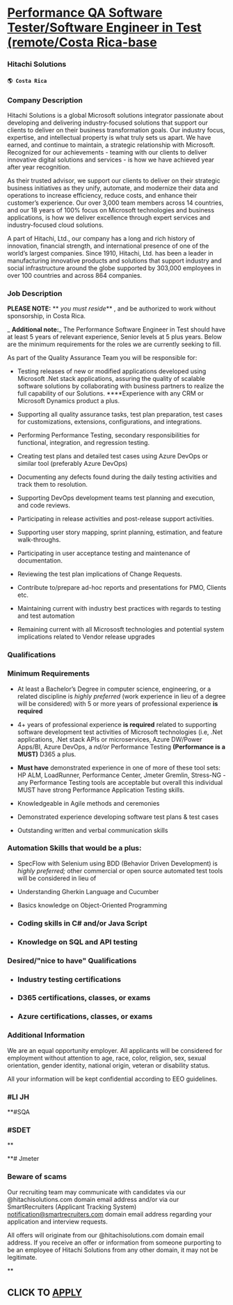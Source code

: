 # [Performance QA Software Tester/Software Engineer in Test (remote/Costa Rica-base](https://www.remotewlb.com/apply/performance-qa-software-tester-software-engineer-in-test-remote-costa-rica-base)  
### Hitachi Solutions  
#### `🌎 Costa Rica`  

### Company Description

Hitachi Solutions is a global Microsoft solutions integrator passionate about developing and delivering industry-focused solutions that support our clients to deliver on their business transformation goals. Our industry focus, expertise, and intellectual property is what truly sets us apart. We have earned, and continue to maintain, a strategic relationship with Microsoft. Recognized for our achievements - teaming with our clients to deliver innovative digital solutions and services - is how we have achieved year after year recognition.

As their trusted advisor, we support our clients to deliver on their strategic business initiatives as they unify, automate, and modernize their data and operations to increase efficiency, reduce costs, and enhance their customer’s experience. Our over 3,000 team members across 14 countries, and our 18 years of 100% focus on Microsoft technologies and business applications, is how we deliver excellence through expert services and industry-focused cloud solutions.

A part of Hitachi, Ltd., our company has a long and rich history of innovation, financial strength, and international presence of one of the world’s largest companies. Since 1910, Hitachi, Ltd. has been a leader in manufacturing innovative products and solutions that support industry and social infrastructure around the globe supported by 303,000 employees in over 100 countries and across 864 companies.

### Job Description

 **PLEASE NOTE:** ** _you must reside_** , and be authorized to work without sponsorship, in Costa Rica.

 _ **Additional note:**_ The Performance Software Engineer in Test should have at least 5 years of relevant experience, Senior levels at 5 plus years. Below are the minimum requirements for the roles we are currently seeking to fill.

As part of the Quality Assurance Team you will be responsible for:

  * Testing releases of new or modified applications developed using Microsoft .Net stack applications, assuring the quality of scalable software solutions by collaborating with business partners to realize the full capability of our Solutions. ****Experience with any CRM or Microsoft Dynamics product a plus. 

  * Supporting all quality assurance tasks, test plan preparation, test cases for customizations, extensions, configurations, and integrations. 

  * Performing Performance Testing, secondary responsibilities for functional, integration, and regression testing.

  * Creating test plans and detailed test cases using Azure DevOps or similar tool (preferably Azure DevOps)

  * Documenting any defects found during the daily testing activities and track them to resolution. 

  * Supporting DevOps development teams test planning and execution, and code reviews. 

  * Participating in release activities and post-release support activities. 

  * Supporting user story mapping, sprint planning, estimation, and feature walk-throughs. 

  * Participating in user acceptance testing and maintenance of documentation. 

  * Reviewing the test plan implications of Change Requests. 

  * Contribute to/prepare ad-hoc reports and presentations for PMO, Clients etc. 

  * Maintaining current with industry best practices with regards to testing and test automation 

  * Remaining current with all Micrososft technologies and potential system implications related to Vendor release upgrades 

### Qualifications

### Minimum Requirements

  * At least a Bachelor’s Degree in computer science, engineering, or a related discipline is _highly_ _preferred_ (work experience in lieu of a degree will be considered) with 5 or more years of professional experience **is** **required**

  * 4+ years of professional experience **is required** related to supporting software development test activities of Microsoft technologies (i.e, .Net applications, .Net stack APIs or microservices, Azure DW/Power Apps/BI, Azure DevOps, a _nd/or_ Performance Testing **(Performance is a MUST)** D365 a plus.

  *  **Must have** demonstrated experience in one of more of these tool sets: HP ALM, LoadRunner, Performance Center, Jmeter Gremlin, Stress-NG - any Performance Testing tools are acceptable but overall this individual MUST have strong Performance Application Testing skills. 

  * Knowledgeable in Agile methods and ceremonies

  * Demonstrated experience developing software test plans & test cases

  * Outstanding written and verbal communication skills

### Automation Skills that would be a plus:

  * SpecFlow with Selenium using BDD (Behavior Driven Development) is _highly preferred;_ other commercial or open source automated test tools will be considered in lieu of

  * Understanding Gherkin Language and Cucumber 

  * Basics knowledge on Object-Oriented Programming 

  * ### Coding skills in C# and/or Java Script 

  * ### Knowledge on SQL and API testing 

### Desired/"nice to have" Qualifications

  * ### Industry testing certifications 

  * ### D365 certifications, classes, or exams 

  * ### Azure certifications, classes, or exams

### Additional Information

We are an equal opportunity employer. All applicants will be considered for employment without attention to age, race, color, religion, sex, sexual orientation, gender identity, national origin, veteran or disability status.

All your information will be kept confidential according to EEO guidelines.

### #LI JH

 **#SQA

### #SDET

**

 **# Jmeter

### Beware of scams

Our recruiting team may communicate with candidates via our @hitachisolutions.com domain email address and/or via our SmartRecruiters (Applicant Tracking System) notification@smartrecruiters.com domain email address regarding your application and interview requests.

All offers will originate from our @hitachisolutions.com domain email address. If you receive an offer or information from someone purporting to be an employee of Hitachi Solutions from any other domain, it may not be legitimate.

**

  
## CLICK TO [APPLY](https://www.remotewlb.com/apply/performance-qa-software-tester-software-engineer-in-test-remote-costa-rica-base)

